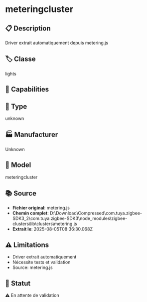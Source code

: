 # meteringcluster

## 📋 Description
Driver extrait automatiquement depuis metering.js

## 🏷️ Classe
lights

## 🔧 Capabilities


## 📡 Type
unknown

## 🏭 Manufacturer
Unknown

## 📱 Model
meteringcluster

## 📚 Source
- **Fichier original**: metering.js
- **Chemin complet**: D:\Download\Compressed\com.tuya.zigbee-SDK3_2\com.tuya.zigbee-SDK3\node_modules\zigbee-clusters\lib\clusters\metering.js
- **Extrait le**: 2025-08-05T08:36:30.068Z

## ⚠️ Limitations
- Driver extrait automatiquement
- Nécessite tests et validation
- Source: metering.js

## 🚀 Statut
⚠️ En attente de validation
